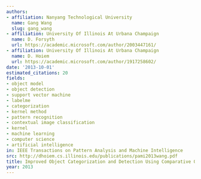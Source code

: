```yaml
---
authors:
- affiliation: Nanyang Technological University
  name: Gang Wang
  slug: gang_wang
- affiliation: University Of Illinois At Urbana Champaign
  name: D. Forsyth
  url: https://academic.microsoft.com/author/2003447161/
- affiliation: University Of Illinois At Urbana Champaign
  name: D. Hoiem
  url: https://academic.microsoft.com/author/1917258602/
date: '2013-10-01'
estimated_citations: 20
fields:
- object model
- object detection
- support vector machine
- labelme
- categorization
- kernel method
- pattern recognition
- contextual image classification
- kernel
- machine learning
- computer science
- artificial intelligence
in: IEEE Transactions on Pattern Analysis and Machine Intelligence
src: http://dhoiem.cs.illinois.edu/publications/pami2013wang.pdf
title: Improved Object Categorization and Detection Using Comparative Object Similarity
year: 2013
---
```

